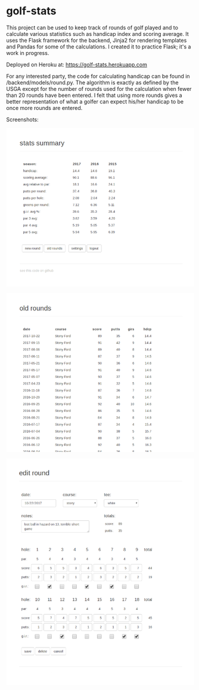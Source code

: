 # golf-stats

This project can be used to keep track of rounds of golf played and to calculate various statistics such as handicap index and scoring average. It uses the Flask framework for the backend, Jinja2 for rendering templates and Pandas for some of the calculations. I created it to practice Flask; it's a work in progress.

Deployed on Heroku at: https://golf-stats.herokuapp.com

For any interested party, the code for calculating handicap can be found in /backend/models/round.py. The algorithm is exactly as defined by the USGA except for the number of rounds used for the calculation when fewer than 20 rounds have been entered. I felt that using more rounds gives a better representation of what a golfer can expect his/her handicap to be once more rounds are entered.

Screenshots:

![Main page](/static/images/main.png?raw=true)

![Old rounds](/static/images/rounds.png?raw=true)

![Round edit](/static/images/round_edit.png?raw=true)
